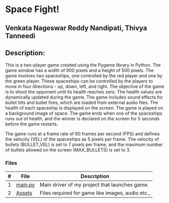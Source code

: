 # Space Fight!

## Venkata Nageswar Reddy Nandipati, Thivya Tanneedi

## Description:

This is a two-player game created using the Pygame library in Python. The game window has a width of 900 pixels and a height of 500 pixels. The game involves two spaceships, one controlled by the red player and one by the green player. These spaceships can be controlled by the players to move in four directions - up, down, left, and right. The objective of the game is to shoot the opponent until its health reaches zero. The health values are dynamically updated during the game. The game includes sound effects for bullet hits and bullet fires, which are loaded from external audio files. The health of each spaceship is displayed on the screen. The game is played on a background image of space. The game ends when one of the spaceships runs out of health, and the winner is declared on the screen for 5 seconds before the game restarts.  

The game runs at a frame rate of 60 frames per second (FPS) and defines the velocity (VEL) of the spaceships as 5 pixels per frame. The velocity of bullets (BULLET_VEL) is set to 7 pixels per frame, and the maximum number of bullets allowed on the screen (MAX_BULLETS) is set to 3.

### Files

|   #   | File                                              | Description                                        |
| :---: | ------------------------------------------------- | -------------------------------------------------- |
|   1   |[main.py](/Assignments/04-P02/main.py)           | Main driver of my project that launches game.      |
|   2   |[Assets](/Assignments/04-P02/Assets) | Files required for game like images, audio etc., | 
